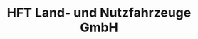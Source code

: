 ---
title: "HFT Land- und Nutzfahrzeuge GmbH"
url: /muehlhausen/hft-land-und-nutzfahrzeuge-gmbh/
shop: Autowerkstatt
---
